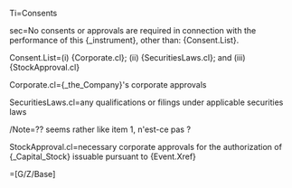 Ti=Consents

sec=No consents or approvals are required in connection with the performance of this {_instrument}, other than: {Consent.List}.

Consent.List=(i) {Corporate.cl}; (ii) {SecuritiesLaws.cl}; and (iii) {StockApproval.cl}

Corporate.cl={_the_Company}'s corporate approvals

SecuritiesLaws.cl=any qualifications or filings under applicable securities laws

/Note=?? seems rather like item 1, n'est-ce pas ?

StockApproval.cl=necessary corporate approvals for the authorization of {_Capital_Stock} issuable pursuant to {Event.Xref}

=[G/Z/Base]
